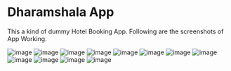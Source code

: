 # Dharamshala App

This a kind of dummy Hotel Booking App.
Following are the screenshots of App Working.

![image](https://user-images.githubusercontent.com/60999761/182290983-1fdb8b92-5a52-48de-991b-ec1068a28172.png)
![image](https://user-images.githubusercontent.com/60999761/182290992-efbfffd7-b612-4ff1-a1a2-ad5f43bbdc43.png)
![image](https://user-images.githubusercontent.com/60999761/182291000-2819a0eb-399c-4872-95b1-e064ae5f4ba8.png)
![image](https://user-images.githubusercontent.com/60999761/182291006-c5659e2b-c4bb-4b4f-a4ef-65c05a42d8d1.png)
![image](https://user-images.githubusercontent.com/60999761/182291016-2087e249-7561-4abe-99fd-f511b3f2d20d.png)
![image](https://user-images.githubusercontent.com/60999761/182291028-0713aca2-e457-441c-812e-bc7cfd13846b.png)
![image](https://user-images.githubusercontent.com/60999761/182291040-6b15258b-e6e7-4345-aa90-2dad4f46c23f.png)
![image](https://user-images.githubusercontent.com/60999761/182291045-b489d535-d671-406d-a0a7-b6369a89ee9c.png)
![image](https://user-images.githubusercontent.com/60999761/182291062-cbe190a5-6922-44cf-9c52-74a8bee6e699.png)
![image](https://user-images.githubusercontent.com/60999761/182291069-0520c9d0-1f57-4a5f-98af-bc12bee24b47.png)
![image](https://user-images.githubusercontent.com/60999761/182291073-43d05959-f281-4f5d-8d95-117e3bef9e09.png)
![image](https://user-images.githubusercontent.com/60999761/182291085-6b9e3442-960a-4a52-8559-3c8c980550bd.png)
